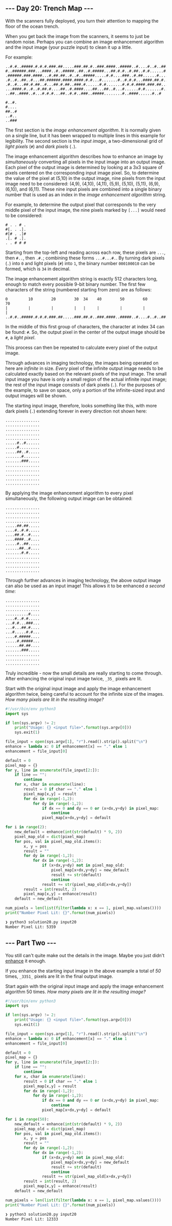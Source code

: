 ## --- Day 20: Trench Map ---

With the scanners fully deployed, you turn their attention to mapping the floor of the ocean trench.

When you get back the image from the scanners, it seems to just be random noise. Perhaps you can combine an image enhancement algorithm and the input image (your puzzle input) to clean it up a little.

For example:

```
..#.#..#####.#.#.#.###.##.....###.##.#..###.####..#####..#....#..#..##..##
#..######.###...####..#..#####..##..#.#####...##.#.#..#.##..#.#......#.###
.######.###.####...#.##.##..#..#..#####.....#.#....###..#.##......#.....#.
.#..#..##..#...##.######.####.####.#.#...#.......#..#.#.#...####.##.#.....
.#..#...##.#.##..#...##.#.##..###.#......#.#.......#.#.#.####.###.##...#..
...####.#..#..#.##.#....##..#.####....##...##..#...#......#.#.......#.....
..##..####..#...#.#.#...##..#.#..###..#####........#..####......#..#

#..#.
#....
##..#
..#..
..###
```

The first section is the _image enhancement algorithm_. It is normally given on a single line, but it has been wrapped to multiple lines in this example for legibility. The second section is the _input image_, a two-dimensional grid of _light pixels_ (`#`) and _dark pixels_ (`.`).

The image enhancement algorithm describes how to enhance an image by _simultaneously_ converting all pixels in the input image into an output image. Each pixel of the output image is determined by looking at a 3x3 square of pixels centered on the corresponding input image pixel. So, to determine the value of the pixel at (5,10) in the output image, nine pixels from the input image need to be considered: (4,9), (4,10), (4,11), (5,9), (5,10), (5,11), (6,9), (6,10), and (6,11). These nine input pixels are combined into a single binary number that is used as an index in the _image enhancement algorithm_ string.

For example, to determine the output pixel that corresponds to the very middle pixel of the input image, the nine pixels marked by `[...]` would need to be considered:

```
# . . # .
#[. . .].
#[# . .]#
.[. # .].
. . # # #
```

Starting from the top-left and reading across each row, these pixels are `...`, then `#..`, then `.#.`; combining these forms `...#...#.`. By turning dark pixels (`.`) into `0` and light pixels (`#`) into `1`, the binary number `000100010` can be formed, which is `34` in decimal.

The image enhancement algorithm string is exactly 512 characters long, enough to match every possible 9-bit binary number. The first few characters of the string (numbered starting from zero) are as follows:

```
0         10        20        30  34    40        50        60        70
|         |         |         |   |     |         |         |         |
..#.#..#####.#.#.#.###.##.....###.##.#..###.####..#####..#....#..#..##..##
```

In the middle of this first group of characters, the character at index 34 can be found: `#`. So, the output pixel in the center of the output image should be `#`, a _light pixel_.

This process can then be repeated to calculate every pixel of the output image.

Through advances in imaging technology, the images being operated on here are _infinite_ in size. _Every_ pixel of the infinite output image needs to be calculated exactly based on the relevant pixels of the input image. The small input image you have is only a small region of the actual infinite input image; the rest of the input image consists of dark pixels (`.`). For the purposes of the example, to save on space, only a portion of the infinite-sized input and output images will be shown.

The starting input image, therefore, looks something like this, with more dark pixels (`.`) extending forever in every direction not shown here:

```
...............
...............
...............
...............
...............
.....#..#......
.....#.........
.....##..#.....
.......#.......
.......###.....
...............
...............
...............
...............
...............
```

By applying the image enhancement algorithm to every pixel simultaneously, the following output image can be obtained:

```
...............
...............
...............
...............
.....##.##.....
....#..#.#.....
....##.#..#....
....####..#....
.....#..##.....
......##..#....
.......#.#.....
...............
...............
...............
...............
```

Through further advances in imaging technology, the above output image can also be used as an input image! This allows it to be enhanced _a second time_:

```
...............
...............
...............
..........#....
....#..#.#.....
...#.#...###...
...#...##.#....
...#.....#.#...
....#.#####....
.....#.#####...
......##.##....
.......###.....
...............
...............
...............
```

Truly incredible - now the small details are really starting to come through. After enhancing the original input image twice, `_35_` pixels are lit.

Start with the original input image and apply the image enhancement algorithm twice, being careful to account for the infinite size of the images. _How many pixels are lit in the resulting image?_

```python
#!/usr/bin/env python3
import sys

if len(sys.argv) != 2:
    print("Usage: {} <input file>".format(sys.argv[0]))
    sys.exit(1)

file_input = open(sys.argv[1], "r").read().strip().split("\n")
enhance = lambda x: 0 if enhancement[x] == "." else 1
enhancement = file_input[0]

default = 0
pixel_map = {}
for y, line in enumerate(file_input[2:]):
    if line == "":
        continue
    for x, char in enumerate(line):
        result = 0 if char == "." else 1
        pixel_map[x,y] = result
        for dx in range(-1,2):
            for dy in range(-1,2):
                if dx == 0 and dy == 0 or (x+dx,y+dy) in pixel_map:
                    continue
                pixel_map[x+dx,y+dy] = default

for i in range(2):
    new_default = enhance(int(str(default) * 9, 2))
    pixel_map_old = dict(pixel_map)
    for pos, val in pixel_map_old.items():
        x, y = pos
        result = ""
        for dy in range(-1,2):
            for dx in range(-1,2):
                if (x+dx,y+dy) not in pixel_map_old:
                    pixel_map[x+dx,y+dy] = new_default
                    result += str(default)
                    continue
                result += str(pixel_map_old[x+dx,y+dy])
        result = int(result, 2)
        pixel_map[x,y] = enhance(result)
    default = new_default

num_pixels = len(list(filter(lambda x: x == 1, pixel_map.values())))
print("Number Pixel Lit: {}".format(num_pixels))
```

```bash
❯ python3 solution20.py input20
Number Pixel Lit: 5359
```

## --- Part Two ---

You still can't quite make out the details in the image. Maybe you just didn't [enhance](https://en.wikipedia.org/wiki/Kernel_(image_processing)) it enough.

If you enhance the starting input image in the above example a total of _50_ times, `_3351_` pixels are lit in the final output image.

Start again with the original input image and apply the image enhancement algorithm 50 times. _How many pixels are lit in the resulting image?_

```python
#!/usr/bin/env python3
import sys

if len(sys.argv) != 2:
    print("Usage: {} <input file>".format(sys.argv[0]))
    sys.exit(1)

file_input = open(sys.argv[1], "r").read().strip().split("\n")
enhance = lambda x: 0 if enhancement[x] == "." else 1
enhancement = file_input[0]

default = 0
pixel_map = {}
for y, line in enumerate(file_input[2:]):
    if line == "":
        continue
    for x, char in enumerate(line):
        result = 0 if char == "." else 1
        pixel_map[x,y] = result
        for dx in range(-1,2):
            for dy in range(-1,2):
                if dx == 0 and dy == 0 or (x+dx,y+dy) in pixel_map:
                    continue
                pixel_map[x+dx,y+dy] = default

for i in range(50):
    new_default = enhance(int(str(default) * 9, 2))
    pixel_map_old = dict(pixel_map)
    for pos, val in pixel_map_old.items():
        x, y = pos
        result = ""
        for dy in range(-1,2):
            for dx in range(-1,2):
                if (x+dx,y+dy) not in pixel_map_old:
                    pixel_map[x+dx,y+dy] = new_default
                    result += str(default)
                    continue
                result += str(pixel_map_old[x+dx,y+dy])
        result = int(result, 2)
        pixel_map[x,y] = enhance(result)
    default = new_default

num_pixels = len(list(filter(lambda x: x == 1, pixel_map.values())))
print("Number Pixel Lit: {}".format(num_pixels))
```

```bash
❯ python3 solution20.py input20
Number Pixel Lit: 12333
```